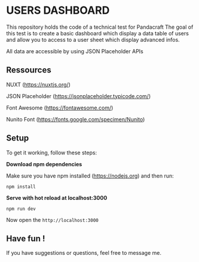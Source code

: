 # USERS DASHBOARD
This repository holds the code of a technical test for Pandacraft
The goal of this test is to create a basic dashboard which display a data table of users and allow you to access to a user sheet which display advanced infos.

All data are accessible by using JSON Placeholder APIs

## Ressources

NUXT (https://nuxtjs.org/)

JSON Placeholder (https://jsonplaceholder.typicode.com/)

Font Awesome (https://fontawesome.com/)

Nunito Font (https://fonts.google.com/specimen/Nunito)


## Setup

To get it working, follow these steps:


**Download npm dependencies**

Make sure you have npm installed (https://nodejs.org) and then run:

```
npm install
```

**Serve with hot reload at localhost:3000**

```
npm run dev
```

Now open the `http://localhost:3000` 

## Have fun !

If you have suggestions or questions, feel free to message me.
